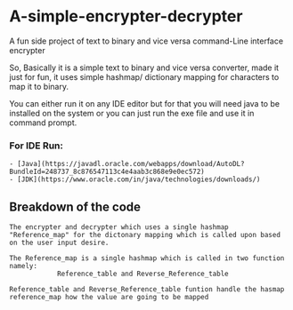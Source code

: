 # A-simple-encrypter-decrypter
A fun side project of text to binary and vice versa command-Line interface encrypter

So, Basically it is a simple text to binary and vice versa converter, made it just for fun, it uses simple hashmap/ dictionary mapping for characters to map it to binary.

You can either run it on any IDE editor but for that you will need java to be installed on the system or you can just run the exe file and use it in command prompt.

### For IDE Run:
    - [Java](https://javadl.oracle.com/webapps/download/AutoDL?BundleId=248737_8c876547113c4e4aab3c868e9e0ec572)
    - [JDK](https://www.oracle.com/in/java/technologies/downloads/)
                

## Breakdown of the code
    The encrypter and decrypter which uses a single hashmap "Reference_map" for the dictonary mapping which is called upon based on the user input desire.

    The Reference_map is a single hashmap which is called in two function namely:
                Reference_table and Reverse_Reference_table

    Reference_table and Reverse_Reference_table funtion handle the hasmap reference_map how the value are going to be mapped 
    